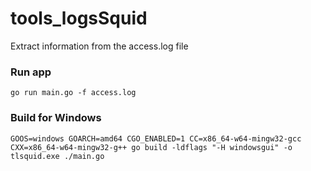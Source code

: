# tools_logsSquid

Extract information from the access.log file

### Run app

`go run main.go -f access.log`

### Build for Windows

`GOOS=windows GOARCH=amd64 CGO_ENABLED=1 CC=x86_64-w64-mingw32-gcc CXX=x86_64-w64-mingw32-g++ go build -ldflags "-H windowsgui" -o tlsquid.exe ./main.go`
